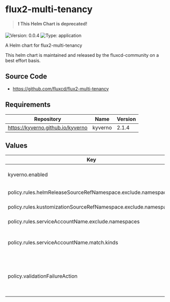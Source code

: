 # flux2-multi-tenancy

> **:exclamation: This Helm Chart is deprecated!**

![Version: 0.0.4](https://img.shields.io/badge/Version-0.0.4-informational?style=flat-square) ![Type: application](https://img.shields.io/badge/Type-application-informational?style=flat-square)

A Helm chart for flux2-multi-tenancy

This helm chart is maintained and released by the fluxcd-community on a best effort basis.

## Source Code

* <https://github.com/fluxcd/flux2-multi-tenancy>

## Requirements

| Repository | Name | Version |
|------------|------|---------|
| https://kyverno.github.io/kyverno | kyverno | 2.1.4 |

## Values

| Key | Type | Default | Description |
|-----|------|---------|-------------|
| kyverno.enabled | bool | `false` | Enable kyverno to be installed as dependencies. |
| policy.rules.helmReleaseSourceRefNamespace.exclude.namespaces | list | `["flux-system"]` | List of namestace to ignore. |
| policy.rules.kustomizationSourceRefNamespace.exclude.namespaces | list | `["flux-system"]` | List of namestace to ignore. |
| policy.rules.serviceAccountName.exclude.namespaces | list | `["flux-system"]` | List of namestace to ignore. |
| policy.rules.serviceAccountName.match.kinds | list | `["Kustomization","HelmRelease"]` | The `Kinds` we want to check that a serviceAccountName is set |
| policy.validationFailureAction | string | `"enforce"` | Tells Kyverno if the resource being validated should be allowed but reported (`audit`) or blocked (`enforce`). |
